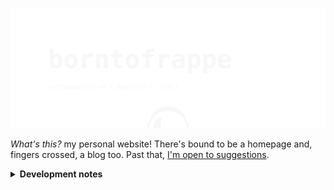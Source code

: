 ![borntofrappe](https://raw.githubusercontent.com/borntofrappe/borntofrappe/master/banner.svg)

_What's this?_ my personal website! There's bound to be a homepage and, fingers crossed, a blog too. Past that, [I'm open to suggestions](https://github.com/borntofrappe/borntofrappe/issues/new?labels=suggestion).

<details>
<summary>
<strong>Development notes</strong>
</summary>

Following [the documentation](https://kit.svelte.dev/docs) with excessive detail.

## Getting started

> dated September 21st 2021

```bash
npm init svelte@next
```

Running the code prompts a series of questions to scaffold the project

- Directory not empty. Continue? **y**

- Which Svelte app template? **Skeleton project**

- Use TypeScript? **No**

- Add ESLint for code linting? **Yes**

- Add Prettier for code formatting? **Yes**

The command line highlights a few steps to continue

1. `npm install`

2. optional commit (this is already a git & Github repository)

3. `npm run dev -- --open`

The existing `README.md` is replaced with the documentation for [`create-svelte`](https://github.com/sveltejs/kit/tree/master/packages/create-svelte), but the markup is one `Ctrl-Z` key away. The documentation does provide a few helpful notes though:

- to create a production version you need to first install an [_adapter_](https://kit.svelte.dev/docs#adapters). Afterwards:

  ```bash
  npm run build
  ```

- to preview the built application:

  ```bash
  npm run preview
  ```

## Up and running

> dated September 22nd 2021

I intend to deploy the website through Netlify, and the relevant adapter is [`adapter-netlify`](https://github.com/sveltejs/kit/tree/master/packages/adapter-netlify).

```bash
npm i -D @sveltejs/adapter-netlify@next
```

From the Github repo, the relevant configuration happens in `svelte.config.js`.

Import:

```js
import adapter from '@sveltejs/adapter-netlify';
```

Add the adapter to the field describing the `kit`:

```js
export default {
	kit: {
		adapter: adapter(),
		target: '#svelte'
	}
};
```

The project's `README` highlights a couple of warnings, among which one describing the node version.

> Netlify defaults to Node 12.16. SvelteKit requires Node v12.20 to build.

Among the [proposed options](https://docs.netlify.com/configure-builds/manage-dependencies/#node-js-and-javascript), I decided to require a valid node version with a [`netlify.toml`](https://docs.netlify.com/configure-builds/file-based-configuration/) config file.

```toml
[context.production]
  environment = { NODE_VERSION = "14.16.0" }
```

The config file is also required to specify which command to run on build.

```toml
[build]
  command = "npm run build"
  publish = "build/"
```

With this setup, build:

```bash
npm run build
```

Preview:

```bash
npm run preview
```

Directing Netlify to the Github repo should then be enough to have the project live.

## More than a bump

> dated October 2nd 2021

```bash
npm update
```

Svelte, but most prominently the kit and the adapter are updated with the most recent commits.

The design of the website is updated in the markup and stylesheet.

## Blog

> dated October 3rd 2021

Installing [`mdsvex`](https://github.com/pngwn/mdsvex) allows to process, or rather pre-process, markdown files in the `routes/blog` folder. `.md`, but also and most prominently `.svx` files, which allows to use Svelte syntax in between markdown syntax.

```bash
npm i -D mdsvex
```

The config file is updated to consider the different extensions, both for mdsvex, but also for the larger kit.

Creating `routes/blog.svelte` rather than `routes/blog/index.svelte` allows me to include a layout file applied on the blog posts only.

```text
blog.svelte
blog/
    __layout.svelte

    markdown-post.md
    svexy-post.svx
```

In `blog.svelte` the idea is to show a list of links redirecting to each and every article in the blog folder. At the top of the component the `load` function allows to retrieve the necessary files through the [`import.meta.glob`](https://vitejs.dev/guide/features.html#glob-import) functionality provided by vite.

### Update — Session

Instead of looking for articles in the load function, it is possible to include the array in the session object. The logic is moved to `src/hooks/index.js`, and the blog, or any other page for that matter, can then access the list in the initial script.

```js
export async function load({ session }) {
	const { posts } = session;

	// return props
}
```

### Update — Structure

The blog is restructured to have `blog/index.svelte` and `blog/[slug].svelte`, with the goal of fetching an article matching the `slug` parameter. The articles are moved into a separate folder, `src/blog`, which immediately means the hook needs to be updated.

```diff
-import.meta.glob('/src/blog/*.{md,svx}'))
+import.meta.glob('/src/routes/blog/*.{md,svx}'))
```

In `[slug].svelte` the idea is to then return a specific post or a 404 page.

404 page meaning an object with a specific status and error message.

```js
return {
	status: 404,
	error: new Error('Post not found')
};
```

Post using the `import.meta.glob` syntax. Heer I decided to use the array in the `session` object to first check if the post exist.

```js
const { slug } = page.params;
const match = session.posts.find((post) => post.slug === slug);
```

If there is an object with the same `slug`, the idea is to use the mentioned glob syntax and extract the specific object referring to the post. Here it is useful to have a reference to the post's path since the glob statement returns an object with the path as the key. Store the path in the session object, alongside the slug.

```js
return {
	path,
	slug,
	...metadata
};
```

Use the path of the matching post to pick the post from the glob-bed object.

```js
const posts = import.meta.glob('/src/blog/*.{md,svx}');
const post = await posts[match.path]();
```

It may look a tad convoluted, but this structure allows to retrieve the metadata and the content through the `default` field.

```js
const { default: Component, metadata } = post;
```

The end result can be included in the markup, directly as a svelte component.

```svelte
<Component />
```

_Please note:_ the command line highlights the following message.

```text
<Component/> will not be reactive if Component changes. Use <svelte:component this={Component}/> if you want this reactivity.
```

Which leads to the special svelte element.

```svelte
<svelte:component this={Component} />
```

### Update — Dates

The frontmatter includes a date.

```yaml
date: 2021-9-21-22-04
```

The information is used:

- in the session object to sort the blog posts according to date, from most to least recent

- in the blog index, as the content and `datetime` attribute of a `<time>` element

### Bug fixes

- the fonts should be referenced from the root folder

  ```diff
  url('fonts/jost-bold-webfont.woff2') format('woff2')
  +url('/fonts/jost-bold-webfont.woff2') format('woff2')
  ```

  The first statement would not work in a nested route like `/blog`, which would otherwise look for `blog/fonts/...`

<!-- TODOS:
- mdsvex configurations and plugins
- design pages
-->

</details>
